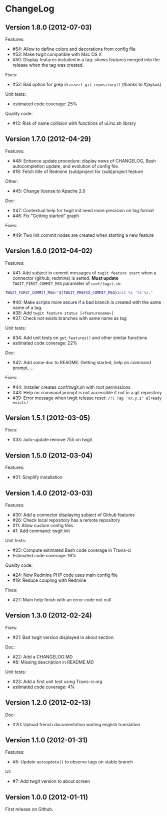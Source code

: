 ChangeLog
=========

## Version 1.8.0 (2012-07-03)

Features:

  - #54: Allow to define colors and decorations from config file
  - #53: Make twgit compatible with Mac OS X
  - #50: Display features included in a tag: shows features merged into the release when the tag was created.

Fixes:

  - #52: Bad option for grep in `assert_git_repository()` (thanks to #jaysus)

Unit tests:

  - estimated code coverage: 25%

Quality code:

  - #13: Risk of name collision with functions of ui.inc.sh library

## Version 1.7.0 (2012-04-29)

Features:

  - #48: Enhance update procedure: display news of CHANGELOG, Bash autocompletion update, and evolution of config file.
  - #18: Fetch title of Redmine (sub)project for (sub)project feature

Other:

  - #45: Change license to Apache 2.0

Doc:

  - #47: Contextual help for twgit init need more precision on tag format
  - #46: Fix "Getting started" graph

Fixes:

  - #49: Two init commit nodes are created when starting a new feature

## Version 1.6.0 (2012-04-02)

Features:

  - #41: Add subject in commit messages of `twgit feature start` when a connector (github, redmine) is setted.
**Must update** `TWGIT_FIRST_COMMIT_MSG` parameter of `conf/twgit.sh`:

```bash
TWGIT_FIRST_COMMIT_MSG="${TWGIT_PREFIX_COMMIT_MSG}Init %s '%s'%s."
```

  - #40: Make scripts more secure if a bad branch is created with the same name of a tag.
  - #38: Add `twgit feature status [<featurename>]`
  - #37: Check not exists branches with same name as tag

Unit tests:

  - #34: Add unit tests on `get_features()` and other similar functions
  - estimated code coverage: 22%

Doc:

  - #42: Add some doc to README: Getting started, help on command prompt, ...

Fixes:

  - #44: Installer creates conf/twgit.sh with root permissions
  - #43: Help on command prompt is not accessible if not in a git repository
  - #39: Error message when twgit release reset: `/!\ Tag 'vx.y.z' already exists!`

## Version 1.5.1 (2012-03-05)

Fixes:

  - #33: auto-update remove 755 on twgit

## Version 1.5.0 (2012-03-04)

Features:

  - #31: Simplify installation

## Version 1.4.0 (2012-03-03)

Features:

  - #30: Add a connector displaying subject of Github features
  - #26: Check local repository has a remote repository
  - #11: Allow custom config files
  - #1: Add command: twgit init

Unit tests:

  - #25: Compute estimated Bash code coverage in Travis-ci
  - Estimated code coverage: 16%

Quality code:

  - #24: Now Redmine PHP code uses main config file
  - #19: Reduce coupling with Redmine

Fixes:

  - #27: Main help finish with an error code not null

## Version 1.3.0 (2012-02-24)

Fixes:

  - #21: Bad twgit version displayed in about section.

Doc:

  - #22: Add a CHANGELOG.MD
  - #8: Missing description in README.MD

Unit tests:

  - #23: Add a first unit test using Travis-ci.org
  - estimated code coverage: 4%

## Version 1.2.0 (2012-02-13)

Doc:

  - #20: Upload french documentation waiting english translation

## Version 1.1.0 (2012-01-31)

Features:

  - #5: Update `autoupdate()` to observe tags on stable branch

UI:

  - #7: Add twgit version to about screen

## Version 1.0.0 (2012-01-11)

First release on Github.

